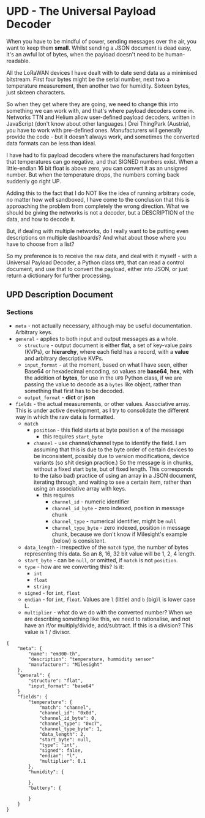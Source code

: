 # UPD - The Universal Payload Decoder

When you have to be mindful of power, sending messages over the air, you want to keep them **small**. Whilst sending a JSON document is dead easy, it's an awful lot of bytes, when the payload doesn't need to be human-readable.

All the LoRaWAN devices I have dealt with to date send data as a minimised bitstream. First four bytes might be the serial number, next two a temperature measurement, then another two for humidity. Sixteen bytes, just sixteen characters.

So when they get where they are going, we need to change this into something we can work with, and that's where payload decoders come in. Networks TTN and Helium allow user-defined payload decoders, written in JavaScript (don't know about other languages.) Drei ThingPark (Austria), you have to work with pre-defined ones. Manufacturers will generally provide the code - but it doesn't always work, and sometimes the converted data formats can be less than ideal.

I have had to fix payload decoders where the manufacturers had forgotten that temperatures can go negative, and that SIGNED numbers exist. When a little-endian 16 bit float is above zero, you can convert it as an unsigned number. But when the temperature drops, the numbers coming back suddenly go right UP.

Adding this to the fact that I do NOT like the idea of running arbitrary code, no matter how well sandboxed, I have come to the conclusion that this is approaching the problem from completely the wrong direction. What we should be giving the networks is not a decoder, but a DESCRIPTION of the data, and how to decode it.

But, if dealing with multiple networks, do I really want to be putting even descriptions on multiple dashboards? And what about those where you have to choose from a list?

So my preference is to receive the raw data, and deal with it myself - with a Universal Payload Decoder, a Python class `UPD`, that can read a control document, and use that to convert the payload, either into JSON, or just return a dictionary for further processing.

## UPD Description Document

### Sections

* `meta` - not actually necessary, although may be useful documentation. Arbitrary keys.
* `general` - applies to both input and output messages as a whole.
  * `structure` - output document is either **flat**, a set of key-value pairs (KVPs), or **hierarchy**, where each field has a record, with a **value** and arbitrary descriptive KVPs.
  * `input_format` - at the moment, based on what I have seen, either Base64 or hexadecimal encoding, so values are **base64**, **hex**, with the addition of **bytes**, for use in the `UPD` Python class, if we are passing the value to decode as a `bytes` like object, rather than something that first has to be decoded.
  * `output_format` - **dict** or **json**
* `fields` - the actual measurements, or other values. Associative array. This is under active development, as I try to consolidate the different way in which the raw data is formatted.
  * `match` 
    * `position` - this field starts at byte position **x** of the message
      * this requires `start_byte`
    * `channel` - use channel/channel type to identify the field. I am assuming that this is due to the byte order of certain devices to be inconsistent, possibly due to version modifications, device variants (so shit design practice.) So the message is in chunks, without a fixed start byte, but of fixed length. This corresponds to the (also bad) practice of using an array in  a JSON document, iterating through, and waiting to see a certain item, rather than using an associative array with keys.
      * this requires
        * `channel_id` - numeric identifier
        * `channel_id_byte` - zero indexed, position in message chunk
        * `channel_type` - numerical identifier, might be `null`
        * `channel_type_byte` - zero indexed, position in message chunk, because we don't know if Milesight's example (below) is consistent.   
  * `data_length` - irrespective of the `match` type, the number of bytes representing this data. So an 8, 16, 32 bit value will be 1, 2, 4 length.
  * `start_byte` - can be `null`, or omitted, if `match` is not `position`.
  * `type` - how are we converting this? Is it:
    * `int`
    * `float`
    * `string`
  * `signed` - for `int`, `float`
  * `endian` - for `int`, `float`.  Values are `l` (little) and `b` (big)`l` is lower case L.
  * `multiplier` - what do we do with the converted number? When we are describing something like this, we need to rationalise, and not have an if/or multiply/divide, add/subtract. If this is a division? This value is 1 / divisor. 

```
{
	"meta": {
		"name": "em300-th",
		"description": "temperature, hummidity sensor"
		"manufacturer": "Milesight"
	},
	"general": {
		"structure": "flat",
		"input_format": "base64"
	}
	"fields": {
		"temperature": {
			"match": "channel",
			"channel_id": "0x0d",
			"channel_id_byte": 0,
			"channel_type": "0xc7",
			"channel_type_byte": 1,
			"data_length": 2,
			"start_byte": null,
			"type": "int",
			"signed": false,
			"endian": "l",
			"multiplier": 0.1
		},
		"humidity": {
		
		},
		"battery": {
		
		}
	}
}
```

